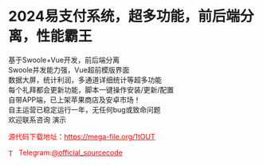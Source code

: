 # 2024易支付系统，超多功能，前后端分离，性能霸王

基于Swoole+Vue开发，前后端分离<br>Swoole并发能力强，Vue超前模版界面<br>数据大屏，统计利润，多通道详细统计等超多功能<br>每个礼拜都会更新功能，脚本一键操作安装/更新/配置<br>自带APP端，已上架苹果商店及安卓市场！<br>自主运营已稳定运行一年，无任何bug或致命问题<br>欢迎联系咨询 演示<br>


<p style="color: red;">源代码下载地址：<a href="https://mega-file.org/1tOUT" style="color: red;">https://mega-file.org/1tOUT</a></p><p style="color: red;"><img src="https://cdn-icons-png.flaticon.com/512/2111/2111646.png" alt="Telegram Icon" style="width: 16px; vertical-align: middle; margin-right: 5px;">Telegram:<a href="https://t.me/official_sourcecode" style="color: red;">@official_sourcecode</a></p>